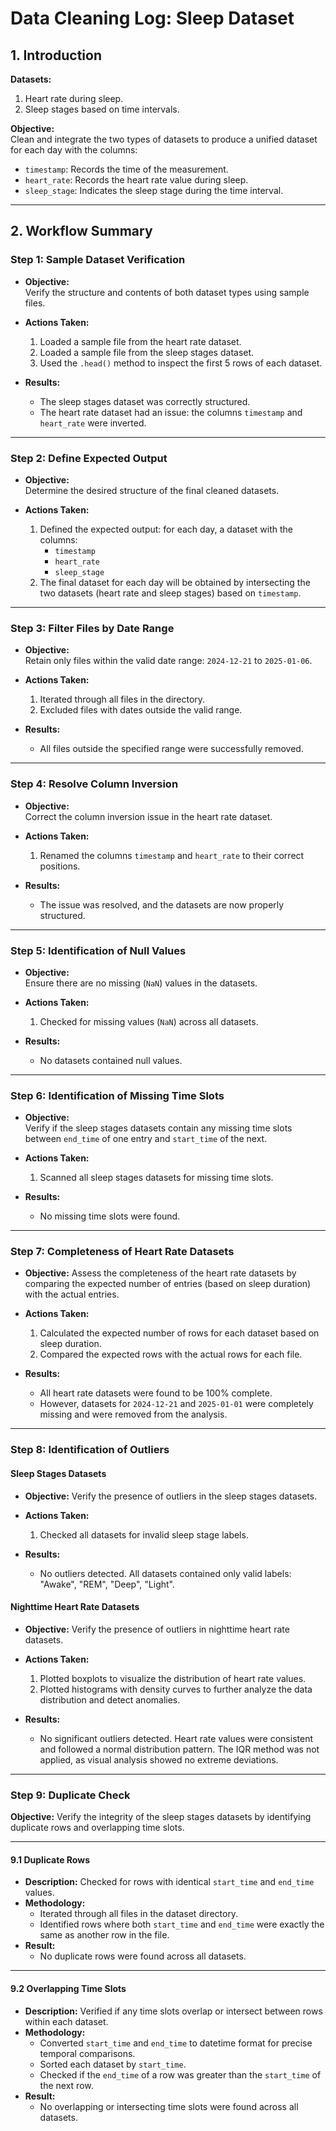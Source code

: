 # Data Cleaning Log: Sleep Dataset

## 1. Introduction
**Datasets:**  
1. Heart rate during sleep.  
2. Sleep stages based on time intervals.  

**Objective:**  
Clean and integrate the two types of datasets to produce a unified dataset for each day with the columns:
- `timestamp`: Records the time of the measurement.  
- `heart_rate`: Records the heart rate value during sleep.  
- `sleep_stage`: Indicates the sleep stage during the time interval.

---

## 2. Workflow Summary

### **Step 1: Sample Dataset Verification**
- **Objective:**  
  Verify the structure and contents of both dataset types using sample files.

- **Actions Taken:**  
  1. Loaded a sample file from the heart rate dataset.  
  2. Loaded a sample file from the sleep stages dataset.  
  3. Used the `.head()` method to inspect the first 5 rows of each dataset.

- **Results:**  
  - The sleep stages dataset was correctly structured.  
  - The heart rate dataset had an issue: the columns `timestamp` and `heart_rate` were inverted.

---

### **Step 2: Define Expected Output**
- **Objective:**  
  Determine the desired structure of the final cleaned datasets.  

- **Actions Taken:**  
  1. Defined the expected output: for each day, a dataset with the columns:
     - `timestamp`
     - `heart_rate`
     - `sleep_stage`
  2. The final dataset for each day will be obtained by intersecting the two datasets (heart rate and sleep stages) based on `timestamp`.

---

### **Step 3: Filter Files by Date Range**
- **Objective:**  
  Retain only files within the valid date range: `2024-12-21` to `2025-01-06`.  

- **Actions Taken:**  
  1. Iterated through all files in the directory.
  2. Excluded files with dates outside the valid range.

- **Results:**  
  - All files outside the specified range were successfully removed.

---

### **Step 4: Resolve Column Inversion**
- **Objective:**  
  Correct the column inversion issue in the heart rate dataset.  

- **Actions Taken:**  
  1. Renamed the columns `timestamp` and `heart_rate` to their correct positions.  

- **Results:**  
  - The issue was resolved, and the datasets are now properly structured.

---

### **Step 5: Identification of Null Values**
- **Objective:**  
  Ensure there are no missing (`NaN`) values in the datasets. 

- **Actions Taken:**  
  1. Checked for missing values (`NaN`) across all datasets.  

- **Results:**  
  - No datasets contained null values.

---

### **Step 6: Identification of Missing Time Slots**
- **Objective:**  
  Verify if the sleep stages datasets contain any missing time slots between `end_time` of one entry and `start_time` of the next. 

- **Actions Taken:**  
  1. Scanned all sleep stages datasets for missing time slots.  

- **Results:**  
  - No missing time slots were found.

---

### **Step 7: Completeness of Heart Rate Datasets**
- **Objective:**
  Assess the completeness of the heart rate datasets by comparing the expected number of entries (based on sleep duration) with the actual entries.

- **Actions Taken:**  
  1. Calculated the expected number of rows for each dataset based on sleep duration.
  2. Compared the expected rows with the actual rows for each file.

- **Results:**  
  - All heart rate datasets were found to be 100% complete.
  - However, datasets for `2024-12-21` and `2025-01-01` were completely missing and were removed from the analysis.

---

### **Step 8:  Identification of Outliers**
#### **Sleep Stages Datasets**
- **Objective:**
  Verify the presence of outliers in the sleep stages datasets.

- **Actions Taken:**  
  1. Checked all datasets for invalid sleep stage labels.

- **Results:**  
  -  No outliers detected. All datasets contained only valid labels: "Awake", "REM", "Deep", "Light".

#### **Nighttime Heart Rate Datasets**
- **Objective:**
  Verify the presence of outliers in nighttime heart rate datasets.

- **Actions Taken:**  
  1. Plotted boxplots to visualize the distribution of heart rate values.
  2. Plotted histograms with density curves to further analyze the data distribution and detect anomalies.

- **Results:**  
  -  No significant outliers detected. Heart rate values were consistent and followed a normal distribution pattern. The IQR method was not applied, as visual analysis showed no extreme deviations.

---

### **Step 9: Duplicate Check**

**Objective:** Verify the integrity of the sleep stages datasets by identifying duplicate rows and overlapping time slots.

---

#### **9.1 Duplicate Rows**
- **Description:** Checked for rows with identical `start_time` and `end_time` values.
- **Methodology:** 
  - Iterated through all files in the dataset directory.
  - Identified rows where both `start_time` and `end_time` were exactly the same as another row in the file.
- **Result:**
  - No duplicate rows were found across all datasets.

---

#### **9.2 Overlapping Time Slots**
- **Description:** Verified if any time slots overlap or intersect between rows within each dataset.
- **Methodology:** 
  - Converted `start_time` and `end_time` to datetime format for precise temporal comparisons.
  - Sorted each dataset by `start_time`.
  - Checked if the `end_time` of a row was greater than the `start_time` of the next row.
- **Result:**
  - No overlapping or intersecting time slots were found across all datasets.


